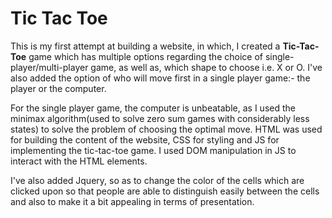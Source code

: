 <h1> Tic Tac Toe </h1>
<p>This is my first attempt at building a website, in which, I created a <b>Tic-Tac-Toe</b> game which has multiple options regarding  the choice of single-player/multi-player game, as well as, which shape to choose i.e. X or O. I've also added the option of who will move first in a single player game:- the player or the computer. <p>
<p>For the single player game, the computer is unbeatable, as I used the minimax algorithm(used to solve zero sum games with considerably less states) to solve the problem of choosing the optimal move. HTML was used for building the content of the website, CSS for styling and JS for implementing the tic-tac-toe game. I used DOM manipulation in JS to interact with the HTML elements.<p>
<p>I've also added Jquery, so as to change the color of the cells which are clicked upon so that people are able to distinguish easily between the cells and also to make it a bit appealing in terms of presentation.</p>
